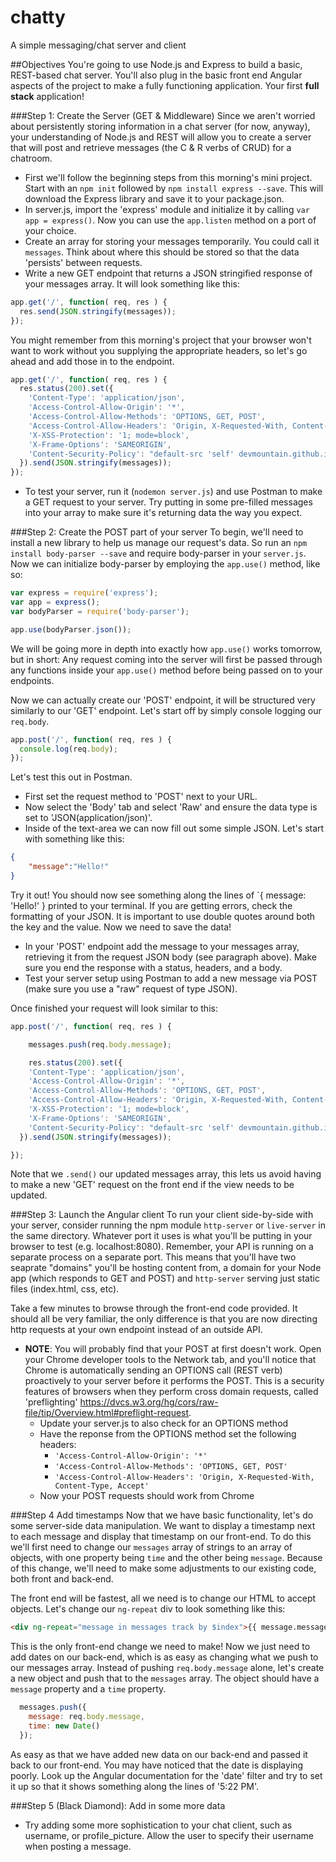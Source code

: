 chatty
======

A simple messaging/chat server and client

##Objectives
You're going to use Node.js and Express to build a basic, REST-based chat server. You'll also plug in the basic front end Angular aspects of the project to make a fully functioning application. Your first **full stack** application!

###Step 1: Create the Server (GET & Middleware)
Since we aren't worried about persistently storing information in a chat server (for now, anyway), your understanding of Node.js and REST will allow you to create a server that will post and retrieve messages (the C & R verbs of CRUD) for a chatroom.
* First we'll follow the beginning steps from this morning's mini project. Start with an `npm init` followed by `npm install express --save`. This will download the Express library and save it to your package.json.
* In server.js, import the 'express' module and initialize it by calling `var app = express()`. Now you can use the `app.listen` method on a port of your choice.
* Create an array for storing your messages temporarily. You could call it `messages`. Think about where this should be stored so that the data 'persists' between requests.
* Write a new GET endpoint that returns a JSON stringified response of your messages array. It will look something like this:
```javascript
app.get('/', function( req, res ) {
  res.send(JSON.stringify(messages));
});
```
You might remember from this morning's project that your browser won't want to work without you supplying the appropriate headers, so let's go ahead and add those in to the endpoint.
```javascript
app.get('/', function( req, res ) {
  res.status(200).set({
    'Content-Type': 'application/json',
    'Access-Control-Allow-Origin': '*',
    'Access-Control-Allow-Methods': 'OPTIONS, GET, POST',
    'Access-Control-Allow-Headers': 'Origin, X-Requested-With, Content-Type, Accept',
    'X-XSS-Protection': '1; mode=block',
    'X-Frame-Options': 'SAMEORIGIN',
    'Content-Security-Policy': "default-src 'self' devmountain.github.io"
  }).send(JSON.stringify(messages));
});
```

* To test your server, run it (`nodemon server.js`) and use Postman to make a GET request to your server. Try putting in some pre-filled messages into your array to make sure it's returning data the way you expect.

###Step 2: Create the POST part of your server
To begin, we'll need to install a new library to help us manage our request's data. So run an `npm install body-parser --save` and require body-parser in your `server.js`. Now we can initialize body-parser by employing the `app.use()` method, like so:
```javascript
var express = require('express');
var app = express();
var bodyParser = require('body-parser');

app.use(bodyParser.json());
```
We will be going more in depth into exactly how `app.use()` works tomorrow, but in short: Any request coming into the server will first be passed through any functions inside your `app.use()` method before being passed on to your endpoints.

Now we can actually create our 'POST' endpoint, it will be structured very similarly to our 'GET' endpoint. Let's start off by simply console logging our `req.body`.
```javascript
app.post('/', function( req, res ) {
  console.log(req.body);
});
```
Let's test this out in Postman.

* First set the request method to 'POST' next to your URL.
* Now select the 'Body' tab and select 'Raw' and ensure the data type is set to 'JSON(application/json)'.
* Inside of the text-area we can now fill out some simple JSON. Let's start with something like this:

```json
{
    "message":"Hello!"
}
```

Try it out! You should now see something along the lines of `{ message: 'Hello!' } printed to your terminal. If you are getting errors, check the formatting of your JSON. It is important to use double quotes around both the key and the value. Now we need to save the data!

* In your 'POST' endpoint add the message to your messages array, retrieving it from the request JSON body (see paragraph above). Make sure you end the response with a status, headers, and a body.
* Test your server setup using Postman to add a new message via POST (make sure you use a "raw" request of type JSON).

Once finished your request will look similar to this:
```javascript
app.post('/', function( req, res ) {

    messages.push(req.body.message);

    res.status(200).set({
    'Content-Type': 'application/json',
    'Access-Control-Allow-Origin': '*',
    'Access-Control-Allow-Methods': 'OPTIONS, GET, POST',
    'Access-Control-Allow-Headers': 'Origin, X-Requested-With, Content-Type, Accept',
    'X-XSS-Protection': '1; mode=block',
    'X-Frame-Options': 'SAMEORIGIN',
    'Content-Security-Policy': "default-src 'self' devmountain.github.io"
  }).send(JSON.stringify(messages));

});
```

Note that we `.send()` our updated messages array, this lets us avoid having to make a new 'GET' request on the front end if the view needs to be updated.

###Step 3: Launch the Angular client
To run your client side-by-side with your server, consider running the npm module `http-server` or `live-server` in the same directory. Whatever port it uses is what you'll be putting in your browser to test (e.g. localhost:8080). Remember, your API is running on a separate process on a separate port. This means that you'll have two seaprate "domains" you'll be hosting content from, a domain for your Node app (which responds to GET and POST) and `http-server` serving just static files (index.html, css, etc).

Take a few minutes to browse through the front-end code provided. It should all be very familiar, the only difference is that you are now directing http requests at your own endpoint instead of an outside API.


* **NOTE**: You will probably find that your POST at first doesn't work. Open your Chrome developer tools to the Network tab, and you'll notice that Chrome is automatically sending an OPTIONS call (REST verb) proactively to your server before it performs the POST. This is a security features of browsers when they perform cross domain requests, called 'preflighting' https://dvcs.w3.org/hg/cors/raw-file/tip/Overview.html#preflight-request.
  * Update your server.js to also check for an OPTIONS method
  * Have the reponse from the OPTIONS method set the following headers:
    * `'Access-Control-Allow-Origin': '*'`
    * `'Access-Control-Allow-Methods': 'OPTIONS, GET, POST'`
    * `'Access-Control-Allow-Headers': 'Origin, X-Requested-With, Content-Type, Accept'`
  * Now your POST requests should work from Chrome

###Step 4 Add timestamps
Now that we have basic functionality, let's do some server-side data manipulation. We want to display a timestamp next to each message and display that timestamp on our front-end. To do this we'll first need to change our `messages` array of strings to an array of objects, with one property being `time` and the other being `message`. Because of this change, we'll need to make some adjustments to our existing code, both front and back-end.

The front end will be fastest, all we need is to change our HTML to accept objects. Let's change our `ng-repeat` div to look something like this:
```html
<div ng-repeat="message in messages track by $index">{{ message.message }} : {{ message.time }}</div>
```
This is the only front-end change we need to make! Now we just need to add dates on our back-end, which is as easy as changing what we push to our messages array. Instead of pushing `req.body.message` alone, let's create a new object and push that to the `messages` array. The object should have a `message` property and a `time` property.
```javascript
  messages.push({
    message: req.body.message,
    time: new Date()
  });
```

As easy as that we have added new data on our back-end and passed it back to our front-end. You may have noticed that the date is displaying poorly. Look up the Angular documentation for the 'date' filter and try to set it up so that it shows something along the lines of '5:22 PM'.

###Step 5 (Black Diamond): Add in some more data
* Try adding some more sophistication to your chat client, such as username, or profile_picture. Allow the user to specify their username when posting a message.
